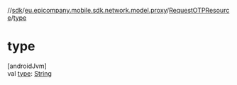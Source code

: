 //[sdk](../../../index.md)/[eu.epicompany.mobile.sdk.network.model.proxy](../index.md)/[RequestOTPResource](index.md)/[type](type.md)

# type

[androidJvm]\
val [type](type.md): [String](https://kotlinlang.org/api/latest/jvm/stdlib/kotlin/-string/index.html)
